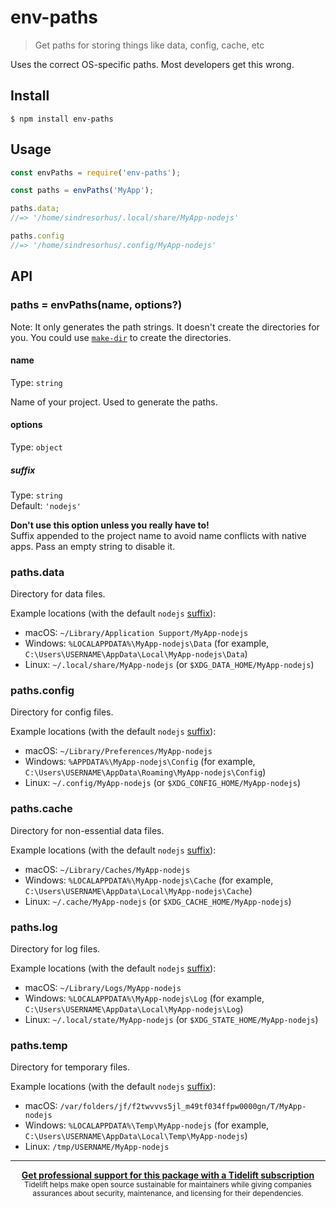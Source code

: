 # env-paths

> Get paths for storing things like data, config, cache, etc

Uses the correct OS-specific paths. Most developers get this wrong.


## Install

```
$ npm install env-paths
```


## Usage

```js
const envPaths = require('env-paths');

const paths = envPaths('MyApp');

paths.data;
//=> '/home/sindresorhus/.local/share/MyApp-nodejs'

paths.config
//=> '/home/sindresorhus/.config/MyApp-nodejs'
```


## API

### paths = envPaths(name, options?)

Note: It only generates the path strings. It doesn't create the directories for you. You could use [`make-dir`](https://github.com/sindresorhus/make-dir) to create the directories.

#### name

Type: `string`

Name of your project. Used to generate the paths.

#### options

Type: `object`

##### suffix

Type: `string`<br>
Default: `'nodejs'`

**Don't use this option unless you really have to!**<br>
Suffix appended to the project name to avoid name conflicts with native
apps. Pass an empty string to disable it.

### paths.data

Directory for data files.

Example locations (with the default `nodejs` [suffix](#suffix)):

- macOS: `~/Library/Application Support/MyApp-nodejs`
- Windows: `%LOCALAPPDATA%\MyApp-nodejs\Data` (for example, `C:\Users\USERNAME\AppData\Local\MyApp-nodejs\Data`)
- Linux: `~/.local/share/MyApp-nodejs` (or `$XDG_DATA_HOME/MyApp-nodejs`)

### paths.config

Directory for config files.

Example locations (with the default `nodejs` [suffix](#suffix)):

- macOS: `~/Library/Preferences/MyApp-nodejs`
- Windows: `%APPDATA%\MyApp-nodejs\Config` (for example, `C:\Users\USERNAME\AppData\Roaming\MyApp-nodejs\Config`)
- Linux: `~/.config/MyApp-nodejs` (or `$XDG_CONFIG_HOME/MyApp-nodejs`)

### paths.cache

Directory for non-essential data files.

Example locations (with the default `nodejs` [suffix](#suffix)):

- macOS: `~/Library/Caches/MyApp-nodejs`
- Windows: `%LOCALAPPDATA%\MyApp-nodejs\Cache` (for example, `C:\Users\USERNAME\AppData\Local\MyApp-nodejs\Cache`)
- Linux: `~/.cache/MyApp-nodejs` (or `$XDG_CACHE_HOME/MyApp-nodejs`)

### paths.log

Directory for log files.

Example locations (with the default `nodejs` [suffix](#suffix)):

- macOS: `~/Library/Logs/MyApp-nodejs`
- Windows: `%LOCALAPPDATA%\MyApp-nodejs\Log` (for example, `C:\Users\USERNAME\AppData\Local\MyApp-nodejs\Log`)
- Linux: `~/.local/state/MyApp-nodejs` (or `$XDG_STATE_HOME/MyApp-nodejs`)

### paths.temp

Directory for temporary files.

Example locations (with the default `nodejs` [suffix](#suffix)):

- macOS: `/var/folders/jf/f2twvvvs5jl_m49tf034ffpw0000gn/T/MyApp-nodejs`
- Windows: `%LOCALAPPDATA%\Temp\MyApp-nodejs` (for example, `C:\Users\USERNAME\AppData\Local\Temp\MyApp-nodejs`)
- Linux: `/tmp/USERNAME/MyApp-nodejs`

---

<div align="center">
	<b>
		<a href="https://tidelift.com/subscription/pkg/npm-env-paths?utm_source=npm-env-paths&utm_medium=referral&utm_campaign=readme">Get professional support for this package with a Tidelift subscription</a>
	</b>
	<br>
	<sub>
		Tidelift helps make open source sustainable for maintainers while giving companies<br>assurances about security, maintenance, and licensing for their dependencies.
	</sub>
</div>
